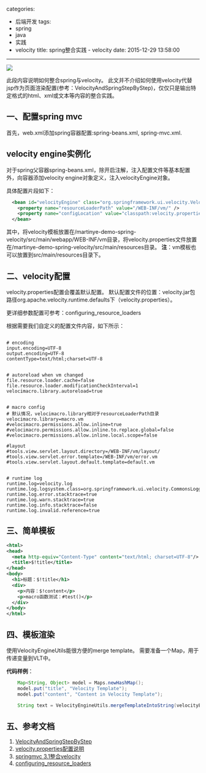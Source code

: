 categories:
  - 后端开发
tags:
  - spring
  - java
  - 实践
  - velocity
title: spring整合实践 - velocity
date: 2015-12-29 13:58:00
---

<img src="/asserts/images/spring.png" class="img-logo img-center" />


此段内容说明如何整合spring与velocity。
此文并不介绍如何使用velocity代替jsp作为页面渲染配置(参考：VelocityAndSpringStepByStep)，仅仅只是输出特定格式的html、xml或文本等内容的整合实践。


## 一、配置spring mvc
首先，web.xml添加spring容器配置:spring-beans.xml, spring-mvc.xml.


## velocity engine实例化
对于spring父容器spring-beans.xml，除开启注解，注入配置文件等基本配置外，向容器添加velocity engine对象定义，注入velocityEngine对象。

具体配置片段如下：
``` xml
  <bean id="velocityEngine" class="org.springframework.ui.velocity.VelocityEngineFactoryBean">
    <property name="resourceLoaderPath" value="/WEB-INF/vm/" />
    <property name="configLocation" value="classpath:velocity.properties" />
  </bean>
```

其中，将velocity模板放置在/martinye-demo-spring-velocity/src/main/webapp/WEB-INF/vm目录，将velocity.properties文件放置在/martinye-demo-spring-velocity/src/main/resources目录。
**注**：vm模板也可以放置到src/main/resources目录下。


<!-- more -->

## 二、velocity配置
velocity.properties配置会覆盖默认配置。
默认配置文件的位置：velocity.jar包路径org.apache.velocity.runtime.defaults下（velocity.properties）。

更详细参数配置可参考：configuring_resource_loaders

根据需要我们自定义的配置文件内容，如下所示：
``` properties

# encoding
input.encoding=UTF-8
output.encoding=UTF-8
contentType=text/html;charset=UTF-8


# autoreload when vm changed
file.resource.loader.cache=false
file.resource.loader.modificationCheckInterval=1
velocimacro.library.autoreload=true


# macro config
# 默认情况，velocimacro.library相对于resourceLoaderPath目录
velocimacro.library=macro.vm
#velocimacro.permissions.allow.inline=true
#velocimacro.permissions.allow.inline.to.replace.global=false
#velocimacro.permissions.allow.inline.local.scope=false

#layout
#tools.view.servlet.layout.directory=/WEB-INF/vm/layout/
#tools.view.servlet.error.template=/WEB-INF/vm/error.vm
#tools.view.servlet.layout.default.template=default.vm


# runtime log
runtime.log=velocity.log
runtime.log.logsystem.class=org.springframework.ui.velocity.CommonsLoggingLogSystem
runtime.log.error.stacktrace=true
runtime.log.warn.stacktrace=true
runtime.log.info.stacktrace=false
runtime.log.invalid.reference=true

```


## 三、简单模板
``` xml
<html>
<head>
  <meta http-equiv="Content-Type" content="text/html; charset=UTF-8"/>
  <title>$!title</title>
</head>
<body>
  <h1>标题：$!title</h1>
  <div>
    <p>内容：$!content</p>
    <p>macro函数测试：#test()</p>
  </div>
</body>
</html>
```


## 四、模板渲染
使用VelocityEngineUtils能很方便的merge template。
需要准备一个Map，用于传递变量到VLT中。

**代码样例**：
``` java
    Map<String, Object> model = Maps.newHashMap();
    model.put("title", "Velocity Template");
    model.put("content", "Content in Velocity Template");
    
    String text = VelocityEngineUtils.mergeTemplateIntoString(velocityEngine, "test.vm", Constants.ENCODING, model);
```

## 五、参考文档
1. [VelocityAndSpringStepByStep](http://wiki.apache.org/velocity/VelocityAndSpringStepByStep)
2. [velocity.properties配置说明](http://mj4d.iteye.com/blog/1524050)
3. [springmvc 3.1整合velocity](http://blog.csdn.net/glarystar/article/details/6636574)
4. [configuring_resource_loaders](http://velocity.apache.org/engine/releases/velocity-1.5/developer-guide.html#configuring_resource_loaders)

